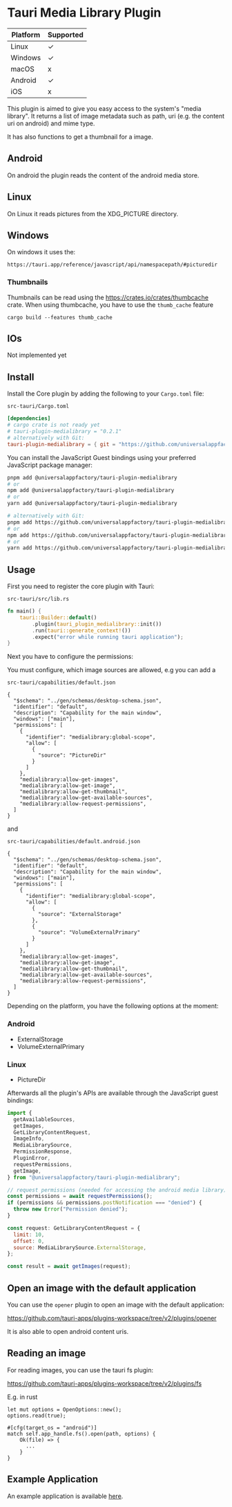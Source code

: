 # Tauri Media Library Plugin

| Platform | Supported |
| -------- | --------- |
| Linux    | ✓         |
| Windows  | ✓         |
| macOS    | x         |
| Android  | ✓         |
| iOS      | x         |

This plugin is aimed to give you easy access to the system's "media library".
It returns a list of image metadata such as path, uri (e.g. the content uri on android) and mime type.

It has also functions to get a thumbnail for a image.

## Android

On android the plugin reads the content of the android media store.

## Linux

On Linux it reads pictures from the XDG_PICTURE directory.

## Windows

On windows it uses the:
```
https://tauri.app/reference/javascript/api/namespacepath/#picturedir
```

### Thumbnails

Thumbnails can be read using the https://crates.io/crates/thumbcache crate.
When using thumbcache, you have to use the `thumb_cache` feature

```
cargo build --features thumb_cache
```

## IOs

Not implemented yet

## Install

Install the Core plugin by adding the following to your `Cargo.toml` file:

`src-tauri/Cargo.toml`

```toml
[dependencies]
# cargo crate is not ready yet
# tauri-plugin-medialibrary = "0.2.1"
# alternatively with Git:
tauri-plugin-medialibrary = { git = "https://github.com/universalappfactory/tauri-plugin-medialibrary" }
```

You can install the JavaScript Guest bindings using your preferred JavaScript package manager:

```sh
pnpm add @universalappfactory/tauri-plugin-medialibrary
# or
npm add @universalappfactory/tauri-plugin-medialibrary
# or
yarn add @universalappfactory/tauri-plugin-medialibrary

# alternatively with Git:
pnpm add https://github.com/universalappfactory/tauri-plugin-medialibrary
# or
npm add https://github.com/universalappfactory/tauri-plugin-medialibrary
# or
yarn add https://github.com/universalappfactory/tauri-plugin-medialibrary
```

## Usage

First you need to register the core plugin with Tauri:

`src-tauri/src/lib.rs`

```rust
fn main() {
    tauri::Builder::default()
        .plugin(tauri_plugin_medialibrary::init())
        .run(tauri::generate_context!())
        .expect("error while running tauri application");
}
```

Next you have to configure the permissions:

You must configure, which image sources are allowed, e.g you can add a

`src-tauri/capabilities/default.json`
```
{
  "$schema": "../gen/schemas/desktop-schema.json",
  "identifier": "default",
  "description": "Capability for the main window",
  "windows": ["main"],
  "permissions": [
    {
      "identifier": "medialibrary:global-scope",
      "allow": [
        {
          "source": "PictureDir"
        }
      ]
    },
    "medialibrary:allow-get-images",
    "medialibrary:allow-get-image",
    "medialibrary:allow-get-thumbnail",
    "medialibrary:allow-get-available-sources",
    "medialibrary:allow-request-permissions",
  ]
}
```
and

`src-tauri/capabilities/default.android.json`

```
{
  "$schema": "../gen/schemas/desktop-schema.json",
  "identifier": "default",
  "description": "Capability for the main window",
  "windows": ["main"],
  "permissions": [
    {
      "identifier": "medialibrary:global-scope",
      "allow": [
        {
          "source": "ExternalStorage"
        },
        {
          "source": "VolumeExternalPrimary"
        }
      ]
    },
    "medialibrary:allow-get-images",
    "medialibrary:allow-get-image",
    "medialibrary:allow-get-thumbnail",
    "medialibrary:allow-get-available-sources",
    "medialibrary:allow-request-permissions",
  ]
}
```

Depending on the platform, you have the following options at the moment:

### Android
- ExternalStorage
- VolumeExternalPrimary

### Linux
- PictureDir

Afterwards all the plugin's APIs are available through the JavaScript guest bindings:

```javascript
import {
  getAvailableSources,
  getImages,
  GetLibraryContentRequest,
  ImageInfo,
  MediaLibrarySource,
  PermissionResponse,
  PluginError,
  requestPermissions,
  getImage,
} from "@universalappfactory/tauri-plugin-medialibrary";

// request permissions (needed for accessing the android media library)
const permissions = await requestPermissions();
if (permissions && permissions.postNotification === "denied") {
  throw new Error("Permission denied");
}

const request: GetLibraryContentRequest = {
  limit: 10,
  offset: 0,
  source: MediaLibrarySource.ExternalStorage,
};

const result = await getImages(request);
```

## Open an image with the default application

You can use the `opener` plugin to open an image with the default application:

https://github.com/tauri-apps/plugins-workspace/tree/v2/plugins/opener

It is also able to open android content uris.

## Reading an image

For reading images, you can use the tauri fs plugin:

https://github.com/tauri-apps/plugins-workspace/tree/v2/plugins/fs

E.g. in rust
```
let mut options = OpenOptions::new();
options.read(true);

#[cfg(target_os = "android")]
match self.app_handle.fs().open(path, options) {
    Ok(file) => {
      ...
    }
}
```

## Example Application

An example application is available [here](https://github.com/universalappfactory/tauri-plugin-medialibrary-example).
